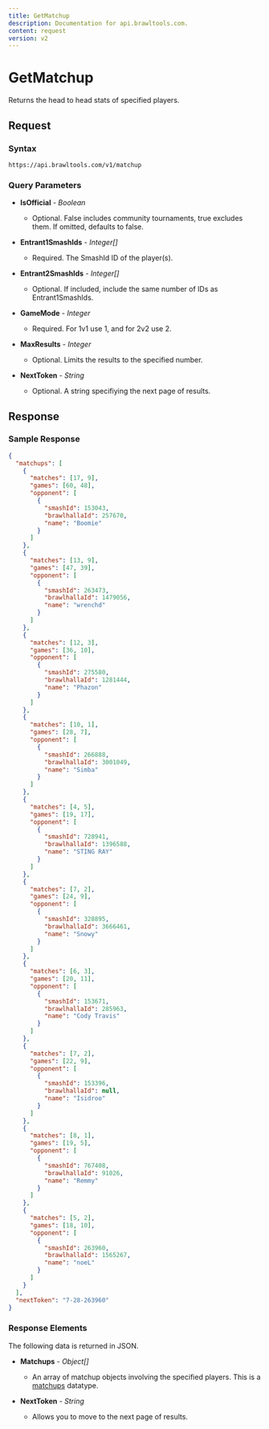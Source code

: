 ```yaml
---
title: GetMatchup
description: Documentation for api.brawltools.com.
content: request
version: v2
---
```


# GetMatchup

Returns the head to head stats of specified players.

## Request

### Syntax

`https://api.brawltools.com/v1/matchup`

### Query Parameters

- **IsOfficial** - _Boolean_
  - Optional. False includes community tournaments, true excludes them. If omitted, defaults to false.

- **Entrant1SmashIds** - _Integer[]_
  - Required. The SmashId ID of the player(s).

- **Entrant2SmashIds** - _Integer[]_
  - Optional. If included, include the same number of IDs as Entrant1SmashIds.

- **GameMode** - _Integer_
  - Required. For 1v1 use 1, and for 2v2 use 2.

- **MaxResults** - _Integer_
  - Optional. Limits the results to the specified number.

- **NextToken** - _String_
  - Optional. A string specifiying the next page of results.

## Response

### Sample Response

```json
{
  "matchups": [
    {
      "matches": [17, 9],
      "games": [60, 48],
      "opponent": [
        {
          "smashId": 153043,
          "brawlhallaId": 257670,
          "name": "Boomie"
        }
      ]
    },
    {
      "matches": [13, 9],
      "games": [47, 39],
      "opponent": [
        {
          "smashId": 263473,
          "brawlhallaId": 1479056,
          "name": "wrenchd"
        }
      ]
    },
    {
      "matches": [12, 3],
      "games": [36, 10],
      "opponent": [
        {
          "smashId": 275580,
          "brawlhallaId": 1281444,
          "name": "Phazon"
        }
      ]
    },
    {
      "matches": [10, 1],
      "games": [28, 7],
      "opponent": [
        {
          "smashId": 266888,
          "brawlhallaId": 3001049,
          "name": "Simba"
        }
      ]
    },
    {
      "matches": [4, 5],
      "games": [19, 17],
      "opponent": [
        {
          "smashId": 728941,
          "brawlhallaId": 1396588,
          "name": "STING RAY"
        }
      ]
    },
    {
      "matches": [7, 2],
      "games": [24, 9],
      "opponent": [
        {
          "smashId": 328895,
          "brawlhallaId": 3666461,
          "name": "Snowy"
        }
      ]
    },
    {
      "matches": [6, 3],
      "games": [20, 11],
      "opponent": [
        {
          "smashId": 153671,
          "brawlhallaId": 285963,
          "name": "Cody Travis"
        }
      ]
    },
    {
      "matches": [7, 2],
      "games": [22, 9],
      "opponent": [
        {
          "smashId": 153396,
          "brawlhallaId": null,
          "name": "Isidroo"
        }
      ]
    },
    {
      "matches": [8, 1],
      "games": [19, 5],
      "opponent": [
        {
          "smashId": 767408,
          "brawlhallaId": 91026,
          "name": "Remmy"
        }
      ]
    },
    {
      "matches": [5, 2],
      "games": [18, 10],
      "opponent": [
        {
          "smashId": 263960,
          "brawlhallaId": 1565267,
          "name": "noeL"
        }
      ]
    }
  ],
  "nextToken": "7-28-263960"
}
```

### Response Elements

The following data is returned in JSON.

- **Matchups** - _Object[]_
  - An array of matchup objects involving the specified players. This is a <a href="../../datatypes/matchup">matchups</a> datatype.

- **NextToken** - _String_
  - Allows you to move to the next page of results.
